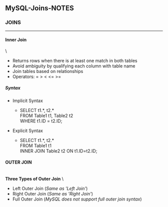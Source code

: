 ## MySQL-Joins-NOTES


### JOINS
***

#### Inner Join
\
- Returns rows when there is at least one match in both tables
- Avoid ambiguity by qualifying each column with table name
- Join tables based on relationships
- Operators: = > < <= >=

##### **Syntax** 

- Implicit Syntax
  - SELECT t1.*, t2.\*\
   FROM Table1 t1, Table2 t2\
   WHERE t1.ID = t2.ID;

- Explicit Syntax
  - SELECT t1.*, t2.\*\
   FROM Table1 t1\
   INNER JOIN Table2 t2 ON t1.ID=t2.ID;


#### OUTER JOIN
\
**Three Types of Outer Join**
\
- Left Outer Join (*Same as 'Left Join'*)
- Right Outer Join (*Same as 'Right Join'*)
- Full Outer Join (*MySQL does not support full outer join syntax*)





































